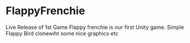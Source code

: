 # FlappyFrenchie
Live Release of 1st Game
Flappy frenchie is our first Unity game. Simple Flappy Bird clonewiht some nice graphics etc
